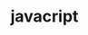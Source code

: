 ---
bg: "tag.jpg"
layout: pages
permalink: /posts/
title: "javacript"
crawlertitle: "All articles"
summary: "Posts about jekyll"
active: archive
---